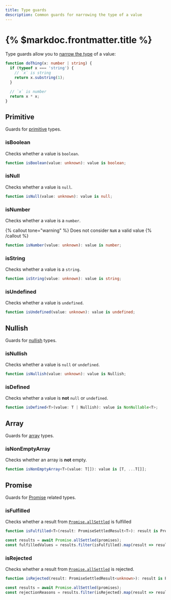 ```yaml
---
title: Type guards
description: Common guards for narrowing the type of a value
---
```


# {% $markdoc.frontmatter.title %}

Type guards allow you to [narrow the type](https://www.typescriptlang.org/docs/handbook/2/narrowing.html) of a value:

```ts
function doThing(x: number | string) {
  if (typeof x === 'string') {
    // `x` is string
    return x.substring(1);
  }

  // `x` is number
  return x * x;
}
```

## Primitive

Guards for [primitive](https://developer.mozilla.org/en-US/docs/Glossary/Primitive) types.

### isBoolean

Checks whether a value is `boolean`.

```ts
function isBoolean(value: unknown): value is boolean;
```

### isNull

Checks whether a value is `null`.

```ts
function isNull(value: unknown): value is null;
```

### isNumber

Checks whether a value is a `number`.

{% callout tone="warning" %}
Does not consider `NaN` a valid value
{% /callout %}

```ts
function isNumber(value: unknown): value is number;
```

### isString

Checks whether a value is a `string`.

```ts
function isString(value: unknown): value is string;
```

### isUndefined

Checks whether a value is `undefined`.

```ts
function isUndefined(value: unknown): value is undefined;
```

## Nullish

Guards for [nullish](https://developer.mozilla.org/en-US/docs/Glossary/Nullish) types.

### isNullish

Checks whether a value is `null` or `undefined`.

```ts
function isNullish(value: unknown): value is Nullish;
```

### isDefined

Checks whether a value is **not** `null` or `undefined`.

```ts
function isDefined<T>(value: T | Nullish): value is NonNullable<T>;
```

## Array

Guards for [array](https://developer.mozilla.org/en-US/docs/Web/JavaScript/Reference/Global_Objects/Array) types.

### isNonEmptyArray

Checks whether an array is **not** empty.

```ts
function isNonEmptyArray<T>(value: T[]): value is [T, ...T[]];
```

## Promise

Guards for [Promise](https://developer.mozilla.org/en-US/docs/Web/JavaScript/Reference/Global_Objects/Promise) related types.

### isFulfilled

Checks whether a result from [`Promise.allSettled`](https://developer.mozilla.org/en-US/docs/Web/JavaScript/Reference/Global_Objects/Promise/allSettled) is fulfilled

```ts
function isFulfilled<T>(result: PromiseSettledResult<T>): result is PromiseFulfilledResult<T>;
```

```ts
const results = await Promise.allSettled(promises);
const fulfilledValues = results.filter(isFulfilled).map(result => result.value);
```

### isRejected

Checks whether a result from [`Promise.allSettled`](https://developer.mozilla.org/en-US/docs/Web/JavaScript/Reference/Global_Objects/Promise/allSettled) is rejected.

```ts
function isRejected(result: PromiseSettledResult<unknown>): result is PromiseRejectedResult;
```

```ts
const results = await Promise.allSettled(promises);
const rejectionReasons = results.filter(isRejected).map(result => result.reason);
```
